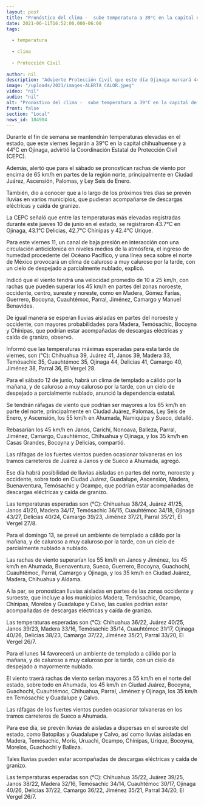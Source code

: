 ```yaml
---
layout: post
title: "Pronóstico del clima -  sube temperatura a 39°C en la capital de Chihuahua, este viernes 11"
date: 2021-06-11T16:52:00.000-06:00
tags:
  
  - temperatura
  
  - clima
  
  - Protección Civil
  
author: nil
description: "Advierte Protección Civil que este día Ojinaga marcará 44°C; además del calor el sábado habrá rachas de viento de 65 km/h, mientras que durante el fin de semana se prevén lluvias en varios municipios"
image: "/uploads/2021/images-ALERTA_CALOR.jpeg"
video: "nil"
audio: "nil"
alt: "Pronóstico del clima -  sube temperatura a 39°C en la capital de Chihuahua, este viernes 11"
front: false
section: "Local"
news_id: 184984
---
```


Durante el fin de semana se mantendrán temperaturas elevadas en el estado, que este viernes llegarán a 39°C en la capital chihuahuense y a 44°C en Ojinaga, advirtió la Coordinación Estatal de Protección Civil (CEPC).

 

Además, alertó que para el sábado se pronostican rachas de viento por encima de 65 km/h en partes de la región norte, principalmente en Ciudad Juárez, Ascensión, Palomas, y Ley Seis de Enero.

 

También, dio a conocer que a lo largo de los próximos tres días se prevén lluvias en varios municipios, que pudieran acompañarse de descargas eléctricas y caída de granizo.

 

La CEPC señaló que entre las temperaturas más elevadas registradas durante este jueves 10 de junio en el estado, se registraron 43.7°C en Ojinaga, 43.1°C Delicias, 42.7°C Chínipas y 42.4°C Urique.

 

Para este viernes 11, un canal de baja presión en interacción con una circulación anticiclónica en niveles medios de la atmósfera, el ingreso de humedad procedente del Océano Pacífico, y una línea seca sobre el norte de México provocará un clima de caluroso a muy caluroso por la tarde, con un cielo de despejado a parcialmente nublado, explicó.

 

Indicó que el viento tendrá una velocidad promedio de 10 a 25 km/h, con rachas que pueden superar los 45 km/h en partes del zonas noroeste, occidente, centro, sureste y noreste, como en Madera, Gómez Farías, Guerrero, Bocoyna, Cuauhtémoc, Parral, Jiménez, Camargo y Manuel Benavides.

 

De igual manera se esperan lluvias aisladas en partes del noroeste y occidente, con mayores probabilidades para Madera, Temósachic, Bocoyna y Chínipas, que podrían estar acompañadas de descargas eléctricas y caída de granizo, observó.

 

Informó que las temperaturas máximas esperadas para esta tarde de viernes, son (°C): Chihuahua 39, Juárez 41, Janos 39, Madera 33, Temósachic 35, Cuauhtémoc 35, Ojinaga 44, Delicias 41, Camargo 40, Jiménez 38, Parral 36, El Vergel 28.

 

Para el sábado 12 de junio, habrá un clima de templado a cálido por la mañana, y de caluroso a muy caluroso por la tarde, con un cielo de despejado a parcialmente nublado, anunció la dependencia estatal.

 

Se tendrán ráfagas de viento que podrían ser mayores a los 65 km/h en parte del norte, principalmente en Ciudad Juárez, Palomas, Ley Seis de Enero, y Ascensión, los 55 km/h en Ahumada, Namiquipa y Sueco, detalló.

 

Rebasarían los 45 km/h en Janos, Carichí, Nonoava, Balleza, Parral, Jiménez, Camargo, Cuauhtémoc, Chihuahua y Ojinaga, y los 35 km/h en Casas Grandes, Bocoyna y Delicias, compartió.

 

Las ráfagas de los fuertes vientos pueden ocasionar tolvaneras en los tramos carreteros de Juárez a Janos y de Sueco a Ahumada, agregó.

 

Ese día habrá posibilidad de lluvias aisladas en partes del norte, noroeste y occidente, sobre todo en Ciudad Juárez, Guadalupe, Ascensión, Madera, Buenaventura, Temósachic y Ocampo, que podrían estar acompañadas de descargas eléctricas y caída de granizo.

 

Las temperaturas esperadas son (°C): Chihuahua 38/24, Juárez 41/25, Janos 41/20, Madera 34/17, Temósachic 36/15, Cuauhtémoc 34/18, Ojinaga 43/27, Delicias 40/24, Camargo 39/23, Jiménez 37/21, Parral 35/21, El Vergel 27/8.

 

Para el domingo 13, se prevé un ambiente de templado a cálido por la mañana, y de caluroso a muy caluroso por la tarde, con un cielo de parcialmente nublado a nublado.

 

Las rachas de viento superarían los 55 km/h en Janos y Jiménez, los 45 km/h en Ahumada, Buenaventura, Sueco, Guerrero, Bocoyna, Guachochi, Cuauhtémoc, Parral, Camargo y Ojinaga, y los 35 km/h en Ciudad Juárez, Madera, Chihuahua y Aldama.

 

A la par, se pronostican lluvias aisladas en partes de las zonas occidente y suroeste, que incluye a los municipios Madera, Temósachic, Ocampo, Chínipas, Morelos y Guadalupe y Calvo, las cuales podrían estar acompañadas de descargas eléctricas y caída de granizo.

 

Las temperaturas esperadas son (°C): Chihuahua 36/22, Juárez 40/25, Janos 39/23, Madera 33/16, Temósachic 35/14, Cuauhtémoc 31/17, Ojinaga 40/26, Delicias 38/23, Camargo 37/22, Jiménez 35/21, Parral 33/20, El Vergel 26/7.

 

Para el lunes 14 favorecerá un ambiente de templado a cálido por la mañana, y de caluroso a muy caluroso por la tarde, con un cielo de despejado a mayormente nublado.

 

El viento traerá rachas de viento serían mayores a 55 km/h en el norte del estado, sobre todo en Ahumada, los 45 km/h en Ciudad Juárez, Bocoyna, Guachochi, Cuauhtémoc, Chihuahua, Parral, Jiménez y Ojinaga, los 35 km/h en Temósachic y Guadalupe y Calvo.

 

Las ráfagas de los fuertes vientos pueden ocasionar tolvaneras en los tramos carreteros de Sueco a Ahumada.

 

Para ese día, se prevén lluvias de aisladas a dispersas en el suroeste del estado, como Batopilas y Guadalupe y Calvo, así como lluvias aisladas en Madera, Temósachic, Moris, Uruachi, Ocampo, Chínipas, Urique, Bocoyna, Morelos, Guachochi y Balleza.

 

Tales lluvias pueden estar acompañadas de descargas eléctricas y caída de granizo.

 

Las temperaturas esperadas son (°C): Chihuahua 35/22, Juárez 39/25, Janos 38/22, Madera 32/16, Temósachic 34/14, Cuauhtémoc 30/17, Ojinaga 40/26, Delicias 37/22, Camargo 36/22, Jiménez 35/21, Parral 34/20, El Vergel 26/7.